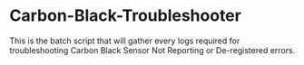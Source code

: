 # Carbon-Black-Troubleshooter
This is the batch script that will gather every logs required for troubleshooting Carbon Black Sensor Not Reporting or De-registered errors.

